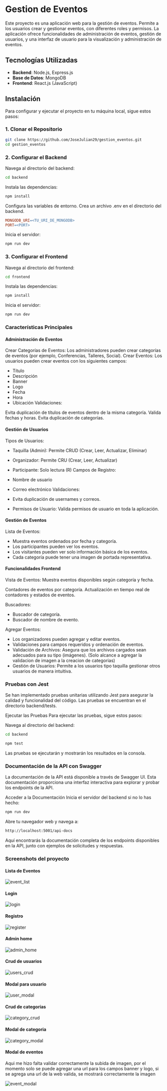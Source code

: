 
# Gestion de Eventos

Este proyecto es una aplicación web para la gestión de eventos. Permite a los usuarios crear y gestionar eventos, con diferentes roles y permisos. La aplicación ofrece funcionalidades de administración de eventos, gestión de usuarios, y una interfaz de usuario para la visualización y administración de eventos.

## Tecnologías Utilizadas

- **Backend**: Node.js, Express.js
- **Base de Datos**: MongoDB
- **Frontend**: React.js (JavaScript)

## Instalación

Para configurar y ejecutar el proyecto en tu máquina local, sigue estos pasos:

### 1. Clonar el Repositorio

```bash
git clone https://github.com/JoseJulian29/gestion_eventos.git
cd gestion_eventos
```

### 2. Configurar el Backend
Navega al directorio del backend:
```bash
cd backend
```
Instala las dependencias:
```bash
npm install
```
Configura las variables de entorno. Crea un archivo .env en el directorio del backend.
```makefile
MONGODB_URI=<TU_URI_DE_MONGODB>
PORT=<PORT>
```
Inicia el servidor:
```bash
npm run dev
```

### 3. Configurar el Frontend
Navega al directorio del frontend:
```bash
cd frontend
```
Instala las dependencias:
```bash
npm install
```
Inicia el servidor:
```bash
npm run dev
```

### Características Principales

#### Administración de Eventos
Crear Categorías de Eventos: Los administradores pueden crear categorías de eventos (por ejemplo, Conferencias, Talleres, Social).
Crear Eventos: Los usuarios pueden crear eventos con los siguientes campos:
- Título
- Descripción
- Banner
- Logo
- Fecha
- Hora
- Ubicación
Validaciones:

Evita duplicación de títulos de eventos dentro de la misma categoría.
Valida fechas y horas.
Evita duplicación de categorías.
#### Gestión de Usuarios
Tipos de Usuarios:
- Taquilla (Admin): Permite CRUD (Crear, Leer, Actualizar, Eliminar)
- Organizador: Permite CRU (Crear, Leer, Actualizar)
- Participante: Solo lectura (R)
Campos de Registro:

- Nombre de usuario
- Correo electrónico
Validaciones:

- Evita duplicación de usernames y correos.
- Permisos de Usuario: Valida permisos de usuario en toda la aplicación.

#### Gestión de Eventos

Lista de Eventos: 
- Muestra eventos ordenados por fecha y categoría. 
- Los participantes pueden ver los eventos.
- Los visitantes pueden ver solo información básica de los eventos.
- Cada categoría puede tener una imagen de portada representativa.

#### Funcionalidades Frontend
Vista de Eventos: Muestra eventos disponibles según categoría y fecha.

Contadores de eventos por categoría. Actualización en tiempo real de contadores y estados de eventos.

Buscadores:
- Buscador de categoría.
- Buscador de nombre de evento.

Agregar Eventos:

- Los organizadores pueden agregar y editar eventos.
- Validaciones para campos requeridos y ordenación de eventos.
- Validación de Archivos: Asegura que los archivos cargados sean adecuados para su tipo (imágenes). (Solo alcance a agregar la validacion de imagen a la creacion de categorias)
- Gestión de Usuarios: Permite a los usuarios tipo taquilla gestionar otros usuarios de manera intuitiva.

### Pruebas con Jest

Se han implementado pruebas unitarias utilizando Jest para asegurar la calidad y funcionalidad del código. Las pruebas se encuentran en el directorio backend/tests.

Ejecutar las Pruebas
Para ejecutar las pruebas, sigue estos pasos:

Navega al directorio del backend:
```bash
cd backend
```
```bash
npm test
```

Las pruebas se ejecutarán y mostrarán los resultados en la consola. 

### Documentación de la API con Swagger

La documentación de la API está disponible a través de Swagger UI. Esta documentación proporciona una interfaz interactiva para explorar y probar los endpoints de la API.

Acceder a la Documentación
Inicia el servidor del backend si no lo has hecho:
```bash
npm run dev
```
Abre tu navegador web y navega a:
```bash
http://localhost:5001/api-docs
```
Aquí encontrarás la documentación completa de los endpoints disponibles en la API, junto con ejemplos de solicitudes y respuestas.

### Screenshots del proyecto

#### Lista de Eventos

![event_list](./screenshots/home.png)

#### Login

![login](./screenshots/login.png)

#### Registro

![register](./screenshots/register.png)

#### Admin home

![admin_home](./screenshots/adminhome.png)

#### Crud de usuarios

![users_crud](./screenshots/users_crud.png)

#### Modal para usuario

![user_modal](./screenshots/user_modal.png)

#### Crud de categorias

![category_crud](./screenshots/category_crud.png)

#### Modal de categoria

![category_modal](./screenshots/category_modal.png)

#### Modal de eventos

Aqui me hizo falta validar correctamente la subida de imagen, por el momento solo se puede agregar una url para los campos banner y logo, si se agrega una url de la web valida, se mostrará correctamente la imagen

![event_modal](./screenshots/event_modal.png)